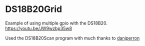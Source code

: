 # DS18B20Grid

Example of using multiple gpio with the DS18B20.
https://youtu.be/JW9wzbp35w8

Used the DS18B20Scan program with much thanks to <a href="https://github.com/danjperron/BitBangingDS18B20">danjperron</a>

